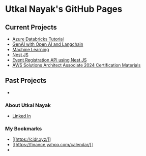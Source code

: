 # Utkal Nayak's GitHub Pages
## Current Projects
  - [Azure Databricks Tutorial](https://github.com/utkaln/learn-azure-databricks)
  - [GenAI with Open AI and Langchain](https://utkaln.github.io/langchain-openai-utilities)
  - [Machine Learning](https://utkaln.github.io/machine-learning)
  - [Nest JS](https://utkaln.github.io/learn-nestjs/)
  - [Event Registration API using Nest JS](https://github.com/utkaln/event-register/) 
  - [AWS Solutions Architect Associate 2024 Certification Materials](https://utkaln.github.io/AWS-SAA/)

## Past Projects
  - 
  
### About Utkal Nayak
  - [Linked In](https://www.linkedin.com/in/utkalnayak/)

### My Bookmarks
- [[https://cidr.xyz/]]
- [[https://finance.yahoo.com/calendar/]]
- 

